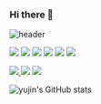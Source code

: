 ### Hi there 👋

![header](https://capsule-render.vercel.app/api?type=waving&height=200&color=auto&customColorList=2&text=Hello%20World!&animation=twinkling)

<!--🌱-->
<img src="https://img.shields.io/badge/python-3776AB?style=flat-square&logo=python&logoColor=white">
<img src="https://img.shields.io/badge/c-A8B9CC?style=flat-square&logo=c&logoColor=white">
<img src="https://img.shields.io/badge/java-3776AB?style=flat-square&logo=java&logoColor=red">
<img src="https://img.shields.io/badge/html5-E34F26?style=flat-square&logo=html5%&logoColor=white">
<img src="https://img.shields.io/badge/github-181717?style=flat-square&logo=github%&logoColor=white">
<img src="https://img.shields.io/badge/git-F05032?style=flat-square&logo=git%&logoColor=white">

<!--📫-->
 <a href="mailto:godjin11@gmail.com"><img src="https://img.shields.io/badge/Gmail-EA4335?style=flat-square&logo=Gmail&logoColor=white"> 
    </a>
<a href="https://open.kakao.com/o/s7hVaoNf" target="_blank"><img src="https://img.shields.io/badge/kakaotalk-FFCD00?style=flat-square&logo=kakaotalk&logoColor=white"/></a>
<a href="https://www.instagram.com/ky._.jjj" target="_blank"><img src="https://img.shields.io/badge/instagram-E4405F?style=flat-square&logo=instagram&logoColor=white"/></a>

![yujin's GitHub stats](https://github-readme-stats.vercel.app/api?username=kingy0ujin&show_icons=true&theme=radical)


<!--
**kingy0ujin/kingy0ujin** is a ✨ _special_ ✨ repository because its `README.md` (this file) appears on your GitHub profile.

Here are some ideas to get you started:

- 🔭 I’m currently working on ...
- 🌱 I’m currently learning ...
- 👯 I’m looking to collaborate on ...
- 🤔 I’m looking for help with ...
- 💬 Ask me about ...
- 📫 How to reach me: ...
- 😄 Pronouns: ...
- ⚡ Fun fact: ...
-->
